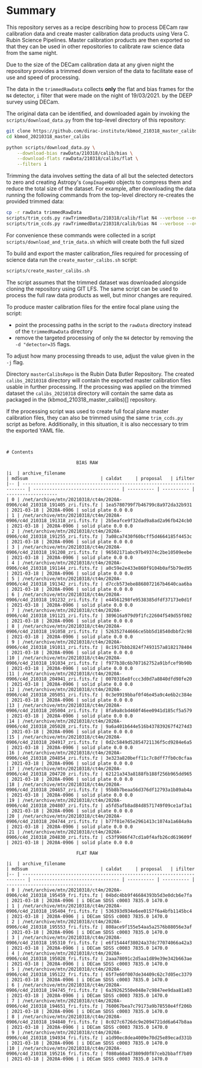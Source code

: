# Summary

This repository serves as a recipe describing how to process
DECam raw calibration data and create master calibration
data products using Vera C. Rubin Science Pipelines. Master
calibration products are then exported so that they can be
used in other repositories to calibrate raw science data
from the same night. 

Due to the size of the DECam calibration data at any given
night the repository provides a trimmed down version of the
data to facilitate ease of use and speed of processing. 

The data in the `trimmedRawData` collects  **only** the flat
and bias frames for the `N4` detector, `i` filter that were
made on the night of 19/03/2021. by the DEEP survey using 
DECam.

The original data can be identified, and downloaded again by
invoking the `scripts/download_data.py` from the top-level 
directory of this repository:

```bash
git clone https://github.com/dirac-institute/kbmod_210318_master_calibs
cd kbmod_20210318_master_calibs

python scripts/download_data.py \
    --download-bias rawData/210318/calib/bias \
    --download-flats rawData/210318/calibs/flat \
    --filters i
```

Trimming the data involves setting the data of all but the
selected detectors to zero and creating Astropy's `CompImageHDU`
objects to compress them and reduce the total size of the dataset.
For example, after downloading the data running the following 
commands from the top-level directory re-creates the provided 
trimmed data: 

```bash
cp -r rawData trimmedRawData
scripts/trim_ccds.py rawTrimmedData/210318/calib/flat N4 --verbose --overwrite
scripts/trim_ccds.py rawTrimmedData/210318/calib/bias N4 --verbose --overwrite
```

For convenience these commands were collected in a script
`scripts/download_and_trim_data.sh` which will create both
the full sized 

To build and export the master calibration_files required 
for processing of science data run the `create_master_calibs.sh`
script:

```bash
scripts/create_master_calibs.sh 
```

The script assumes that the trimmed dataset was downloaded
alongside cloning the repository using GIT LFS. The same
script can be used to process the full raw data products
as well, but minor changes are required. 

To produce master calibration files for the entire focal
plane using the script:

* point the processing paths in the script to the `rawData` 
directory instead of the `trimmedRawData` directory
* remove the targeted processing of only the `N4` 
detector by removing the `-d "detector=35` flags.

To adjust how many processing threads to use, adjust
the value given in the `-j` flag.

Directory `masterCalibsRepo` is the Rubin Data Butler
Repository. The created `calibs_20210318` directory will
contain the exported master calibration files usable in further
processing. If the processing was applied on the trimmed 
dataset the `calibs_20210318` directory will contain the
same data as packaged in the (kbmod_210318_master_calibs)[]
repository.

If the processing script was used to create full focal plane
master calibration files, they can also be trimmed using the
same `trim_ccds.py` script as before. Additionally, in this
situation, it is also neccessary to trim the exported YAML
file. 


```


# Contents

                          BIAS RAW

|i  | archive_filename                                                        | md5sum                           | caldat     | proposal   | ifilter
|-- | ----------------------------------------------------------------------- | -------------------------------- | ---------- | ---------- | -------------------
| 0 | /net/archive/mtn/20210318/ct4m/2020A-0906/c4d_210318_191405_zri.fits.fz | 1ea5780799f7b46799c8a972da32b931 | 2021-03-18 | 2020A-0906 | solid plate 0.0 0.0
| 1 | /net/archive/mtn/20210318/ct4m/2020A-0906/c4d_210318_191318_zri.fits.fz | 2b5eafce9f32dad9a8ad2a96fb424cb0 | 2021-03-18 | 2020A-0906 | solid plate 0.0 0.0
| 2 | /net/archive/mtn/20210318/ct4m/2020A-0906/c4d_210318_191255_zri.fits.fz | 7a08ca7430f60bcff5d4664185f4453c | 2021-03-18 | 2020A-0906 | solid plate 0.0 0.0
| 3 | /net/archive/mtn/20210318/ct4m/2020A-0906/c4d_210318_191208_zri.fits.fz | 96502171abc97b49374c2be10509eebe | 2021-03-18 | 2020A-0906 | solid plate 0.0 0.0
| 4 | /net/archive/mtn/20210318/ct4m/2020A-0906/c4d_210318_191144_zri.fits.fz | a0c59e2e433e860f9104b0af5b79ed95 | 2021-03-18 | 2020A-0906 | solid plate 0.0 0.0
| 5 | /net/archive/mtn/20210318/ct4m/2020A-0906/c4d_210318_191342_zri.fits.fz | d7ccb573ebe8868072167b4640caa6ba | 2021-03-18 | 2020A-0906 | solid plate 0.0 0.0
| 6 | /net/archive/mtn/20210318/ct4m/2020A-0906/c4d_210318_191232_zri.fits.fz | e44561298fe9538385dfdf37173e0d1f | 2021-03-18 | 2020A-0906 | solid plate 0.0 0.0
| 7 | /net/archive/mtn/20210318/ct4m/2020A-0906/c4d_210318_191121_zri.fits.fz | 389616a979d9f1fc22604f549d55f002 | 2021-03-18 | 2020A-0906 | solid plate 0.0 0.0
| 8 | /net/archive/mtn/20210318/ct4m/2020A-0906/c4d_210318_191058_zri.fits.fz | 526352744666ce5bb5d18540dbbf2c98 | 2021-03-18 | 2020A-0906 | solid plate 0.0 0.0
| 9 | /net/archive/mtn/20210318/ct4m/2020A-0906/c4d_210318_191011_zri.fits.fz | 8c1917bbb2824f7493157a8182178404 | 2021-03-18 | 2020A-0906 | solid plate 0.0 0.0
|10 | /net/archive/mtn/20210318/ct4m/2020A-0906/c4d_210318_191034_zri.fits.fz | f977b38c6b707162752a91bfcef9b90b | 2021-03-18 | 2020A-0906 | solid plate 0.0 0.0
|11 | /net/archive/mtn/20210318/ct4m/2020A-0906/c4d_210318_204941_zri.fits.fz | 0070316e8fccc3d0d7a8840dfd98fe20 | 2021-03-18 | 2020A-0906 | solid plate 0.0 0.0
|12 | /net/archive/mtn/20210318/ct4m/2020A-0906/c4d_210318_205051_zri.fits.fz | 0c3e9919bbaf0f46e45a9c4e6b2c384e | 2021-03-18 | 2020A-0906 | solid plate 0.0 0.0
|13 | /net/archive/mtn/20210318/ct4m/2020A-0906/c4d_210318_205004_zri.fits.fz | 8fa9a8cbd460f46ee0941d185cf5a579 | 2021-03-18 | 2020A-0906 | solid plate 0.0 0.0
|14 | /net/archive/mtn/20210318/ct4m/2020A-0906/c4d_210318_205028_zri.fits.fz | 9a6a401b644e516b437839267f4274d3 | 2021-03-18 | 2020A-0906 | solid plate 0.0 0.0
|15 | /net/archive/mtn/20210318/ct4m/2020A-0906/c4d_210318_204917_zri.fits.fz | 0d2c5849d52854721136f5cd9284e6a5 | 2021-03-18 | 2020A-0906 | solid plate 0.0 0.0
|16 | /net/archive/mtn/20210318/ct4m/2020A-0906/c4d_210318_204854_zri.fits.fz | 3e323a820beff11c7c8dff7fb0c0cfaa | 2021-03-18 | 2020A-0906 | solid plate 0.0 0.0
|17 | /net/archive/mtn/20210318/ct4m/2020A-0906/c4d_210318_204720_zri.fits.fz | 62121a343a8188fb188f256b965dd965 | 2021-03-18 | 2020A-0906 | solid plate 0.0 0.0
|18 | /net/archive/mtn/20210318/ct4m/2020A-0906/c4d_210318_204657_zri.fits.fz | 95b8b7beaa56d376df12793a1b89ab4a | 2021-03-18 | 2020A-0906 | solid plate 0.0 0.0
|19 | /net/archive/mtn/20210318/ct4m/2020A-0906/c4d_210318_204807_zri.fits.fz | a5fd5afb8ad84d8571749f09ce1af3a1 | 2021-03-18 | 2020A-0906 | solid plate 0.0 0.0
|20 | /net/archive/mtn/20210318/ct4m/2020A-0906/c4d_210318_204744_zri.fits.fz | b77f01e765e2961413c1074a1a684a9a | 2021-03-18 | 2020A-0906 | solid plate 0.0 0.0
|21 | /net/archive/mtn/20210318/ct4m/2020A-0906/c4d_210318_204830_zri.fits.fz | c53f9986f47cd1a0f4afb26cd619609f | 2021-03-18 | 2020A-0906 | solid plate 0.0 0.0

                          FLAT RAW

|i  | archive_filename                                                        | md5sum                           | caldat     | proposal   | ifilter
|-- | ----------------------------------------------------------------------- | -------------------------------- | ---------- | ---------- | --------------------------------
| 0 | /net/archive/mtn/20210318/ct4m/2020A-0906/c4d_210318_195459_fri.fits.fz | 04bdc4bb9f46684393b5d3e0dcb6e7fa | 2021-03-18 | 2020A-0906 | i DECam SDSS c0003 7835.0 1470.0
| 1 | /net/archive/mtn/20210318/ct4m/2020A-0906/c4d_210318_195404_fri.fits.fz | 536393d934e6ee0157f6a4bfb1145bc4 | 2021-03-18 | 2020A-0906 | i DECam SDSS c0003 7835.0 1470.0
| 2 | /net/archive/mtn/20210318/ct4m/2020A-0906/c4d_210318_195553_fri.fits.fz | 808ace9f155e54aa5a2576b88056e3af | 2021-03-18 | 2020A-0906 | i DECam SDSS c0003 7835.0 1470.0
| 3 | /net/archive/mtn/20210318/ct4m/2020A-0906/c4d_210318_195310_fri.fits.fz | e6f15444f38024a37dc77074066a42a3 | 2021-03-18 | 2020A-0906 | i DECam SDSS c0003 7835.0 1470.0
| 4 | /net/archive/mtn/20210318/ct4m/2020A-0906/c4d_210318_195028_fri.fits.fz | 2aaa78091c2d5aa1d89e39e342b663ae | 2021-03-18 | 2020A-0906 | i DECam SDSS c0003 7835.0 1470.0
| 5 | /net/archive/mtn/20210318/ct4m/2020A-0906/c4d_210318_195122_fri.fits.fz | 65f7e60f007de34409c62c7d05ec3379 | 2021-03-18 | 2020A-0906 | i DECam SDSS c0003 7835.0 1470.0
| 6 | /net/archive/mtn/20210318/ct4m/2020A-0906/c4d_210318_194745_fri.fits.fz | 6a39262550e048e7c9847ee9daa81a03 | 2021-03-18 | 2020A-0906 | i DECam SDSS c0003 7835.0 1470.0
| 7 | /net/archive/mtn/20210318/ct4m/2020A-0906/c4d_210318_194651_fri.fits.fz | 760067bea7c79173a9b78550e4ff206b | 2021-03-18 | 2020A-0906 | i DECam SDSS c0003 7835.0 1470.0
| 8 | /net/archive/mtn/20210318/ct4m/2020A-0906/c4d_210318_194840_fri.fits.fz | 8c027c6726dc9e2094721dd6a647b8aa | 2021-03-18 | 2020A-0906 | i DECam SDSS c0003 7835.0 1470.0
| 9 | /net/archive/mtn/20210318/ct4m/2020A-0906/c4d_210318_194934_fri.fits.fz | a1d90ec8dea4009e70d25e89ecad331b | 2021-03-18 | 2020A-0906 | i DECam SDSS c0003 7835.0 1470.0
|10 | /net/archive/mtn/20210318/ct4m/2020A-0906/c4d_210318_195216_fri.fits.fz | f080a68a473809d0f87ceb2bbaff7b89 | 2021-03-18 | 2020A-0906 | i DECam SDSS c0003 7835.0 1470.0